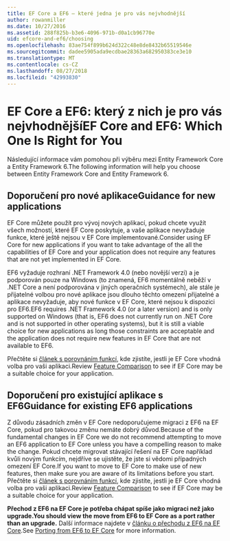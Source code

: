 ```yaml
---
title: EF Core a EF6 – které jedna je pro vás nejvhodnější
author: rowanmiller
ms.date: 10/27/2016
ms.assetid: 288f825b-b3e6-4096-971b-d0a1cb96770e
uid: efcore-and-ef6/choosing
ms.openlocfilehash: 83ae754f899b624d322c48e8de8432b65519546e
ms.sourcegitcommit: dadee5905ada9ecdbae28363a682950383ce3e10
ms.translationtype: MT
ms.contentlocale: cs-CZ
ms.lasthandoff: 08/27/2018
ms.locfileid: "42993830"
---
```

# <a name="ef-core-and-ef6-which-one-is-right-for-you"></a><span data-ttu-id="2dc87-102">EF Core a EF6: který z nich je pro vás nejvhodnější</span><span class="sxs-lookup"><span data-stu-id="2dc87-102">EF Core and EF6: Which One Is Right for You</span></span>

<span data-ttu-id="2dc87-103">Následující informace vám pomohou při výběru mezi Entity Framework Core a Entity Framework 6.</span><span class="sxs-lookup"><span data-stu-id="2dc87-103">The following information will help you choose between Entity Framework Core and Entity Framework 6.</span></span>

## <a name="guidance-for-new-applications"></a><span data-ttu-id="2dc87-104">Doporučení pro nové aplikace</span><span class="sxs-lookup"><span data-stu-id="2dc87-104">Guidance for new applications</span></span>

<span data-ttu-id="2dc87-105">EF Core můžete použít pro vývoj nových aplikací, pokud chcete využít všech možností, které EF Core poskytuje, a vaše aplikace nevyžaduje funkce, které ještě nejsou v EF Core implementované.</span><span class="sxs-lookup"><span data-stu-id="2dc87-105">Consider using EF Core for new applications if you want to take advantage of the all the capabilities of EF Core and your application does not require any features that are not yet implemented in EF Core.</span></span>

<span data-ttu-id="2dc87-106">EF6 vyžaduje rozhraní .NET Framework 4.0 (nebo novější verzi) a je podporován pouze na Windows (to znamená, EF6 momentálně neběží v .NET Core a není podporována v jiných operačních systémech), ale stále je přijatelné volbou pro nové aplikace jsou dlouho těchto omezení přijatelné a aplikace nevyžaduje, aby nové funkce v EF Core, které nejsou k dispozici pro EF6.</span><span class="sxs-lookup"><span data-stu-id="2dc87-106">EF6 requires .NET Framework 4.0 (or a later version) and is only supported on Windows (that is, EF6 does not currently run on .NET Core and is not supported in other operating systems), but it is still a viable choice for new applications as long those constraints are acceptable and the application does not require new features in EF Core that are not available to EF6.</span></span>

<span data-ttu-id="2dc87-107">Přečtěte si [článek s porovnáním funkcí](features.md), kde zjistíte, jestli je EF Core vhodná volba pro vaši aplikaci.</span><span class="sxs-lookup"><span data-stu-id="2dc87-107">Review [Feature Comparison](features.md) to see if EF Core may be a suitable choice for your application.</span></span>

## <a name="guidance-for-existing-ef6-applications"></a><span data-ttu-id="2dc87-108">Doporučení pro existující aplikace s EF6</span><span class="sxs-lookup"><span data-stu-id="2dc87-108">Guidance for existing EF6 applications</span></span>

<span data-ttu-id="2dc87-109">Z důvodu zásadních změn v EF Core nedoporučujeme migraci z EF6 na EF Core, pokud pro takovou změnu nemáte dobrý důvod.</span><span class="sxs-lookup"><span data-stu-id="2dc87-109">Because of the fundamental changes in EF Core we do not recommend attempting to move an EF6 application to EF Core unless you have a compelling reason to make the change.</span></span> <span data-ttu-id="2dc87-110">Pokud chcete migrovat stávající řešení na EF Core například kvůli novým funkcím, nejdříve se ujistěte, že jste si vědomi případných omezení EF Core.</span><span class="sxs-lookup"><span data-stu-id="2dc87-110">If you want to move to EF Core to make use of new features, then make sure you are aware of its limitations before you start.</span></span> <span data-ttu-id="2dc87-111">Přečtěte si [článek s porovnáním funkcí](features.md), kde zjistíte, jestli je EF Core vhodná volba pro vaši aplikaci.</span><span class="sxs-lookup"><span data-stu-id="2dc87-111">Review [Feature Comparison](features.md) to see if EF Core may be a suitable choice for your application.</span></span>

<span data-ttu-id="2dc87-112">**Přechod z EF6 na EF Core je potřeba chápat spíše jako migraci než jako upgrade.**</span><span class="sxs-lookup"><span data-stu-id="2dc87-112">**You should view the move from EF6 to EF Core as a port rather than an upgrade.**</span></span> <span data-ttu-id="2dc87-113">Další informace najdete v [článku o přechodu z EF6 na EF Core](porting/index.md).</span><span class="sxs-lookup"><span data-stu-id="2dc87-113">See [Porting from EF6 to EF Core](porting/index.md) for more information.</span></span>
